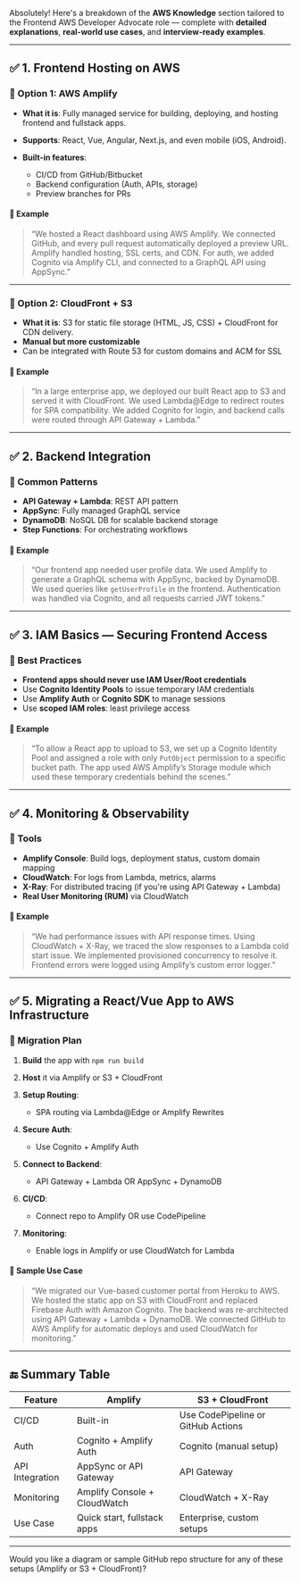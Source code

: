 Absolutely! Here's a breakdown of the **AWS Knowledge** section tailored to the Frontend AWS Developer Advocate role — complete with **detailed explanations**, **real-world use cases**, and **interview-ready examples**.

---

## ✅ 1. **Frontend Hosting on AWS**

### 🔹 Option 1: AWS Amplify

* **What it is**: Fully managed service for building, deploying, and hosting frontend and fullstack apps.
* **Supports**: React, Vue, Angular, Next.js, and even mobile (iOS, Android).
* **Built-in features**:

  * CI/CD from GitHub/Bitbucket
  * Backend configuration (Auth, APIs, storage)
  * Preview branches for PRs

#### 🧠 Example

> “We hosted a React dashboard using AWS Amplify. We connected GitHub, and every pull request automatically deployed a preview URL. Amplify handled hosting, SSL certs, and CDN. For auth, we added Cognito via Amplify CLI, and connected to a GraphQL API using AppSync.”

---

### 🔹 Option 2: CloudFront + S3

* **What it is**: S3 for static file storage (HTML, JS, CSS) + CloudFront for CDN delivery.
* **Manual but more customizable**
* Can be integrated with Route 53 for custom domains and ACM for SSL

#### 🧠 Example

> “In a large enterprise app, we deployed our built React app to S3 and served it with CloudFront. We used Lambda\@Edge to redirect routes for SPA compatibility. We added Cognito for login, and backend calls were routed through API Gateway + Lambda.”

---

## ✅ 2. **Backend Integration**

### 🔹 Common Patterns

* **API Gateway + Lambda**: REST API pattern
* **AppSync**: Fully managed GraphQL service
* **DynamoDB**: NoSQL DB for scalable backend storage
* **Step Functions**: For orchestrating workflows

#### 🧠 Example

> “Our frontend app needed user profile data. We used Amplify to generate a GraphQL schema with AppSync, backed by DynamoDB. We used queries like `getUserProfile` in the frontend. Authentication was handled via Cognito, and all requests carried JWT tokens.”

---

## ✅ 3. **IAM Basics — Securing Frontend Access**

### 🔹 Best Practices

* **Frontend apps should never use IAM User/Root credentials**
* Use **Cognito Identity Pools** to issue temporary IAM credentials
* Use **Amplify Auth** or **Cognito SDK** to manage sessions
* Use **scoped IAM roles**: least privilege access

#### 🧠 Example

> “To allow a React app to upload to S3, we set up a Cognito Identity Pool and assigned a role with only `PutObject` permission to a specific bucket path. The app used AWS Amplify’s Storage module which used these temporary credentials behind the scenes.”

---

## ✅ 4. **Monitoring & Observability**

### 🔹 Tools

* **Amplify Console**: Build logs, deployment status, custom domain mapping
* **CloudWatch**: For logs from Lambda, metrics, alarms
* **X-Ray**: For distributed tracing (if you're using API Gateway + Lambda)
* **Real User Monitoring (RUM)** via CloudWatch

#### 🧠 Example

> “We had performance issues with API response times. Using CloudWatch + X-Ray, we traced the slow responses to a Lambda cold start issue. We implemented provisioned concurrency to resolve it. Frontend errors were logged using Amplify’s custom error logger.”

---

## ✅ 5. **Migrating a React/Vue App to AWS Infrastructure**

### 🔹 Migration Plan

1. **Build** the app with `npm run build`
2. **Host** it via Amplify or S3 + CloudFront
3. **Setup Routing**:

   * SPA routing via Lambda\@Edge or Amplify Rewrites
4. **Secure Auth**:

   * Use Cognito + Amplify Auth
5. **Connect to Backend**:

   * API Gateway + Lambda OR AppSync + DynamoDB
6. **CI/CD**:

   * Connect repo to Amplify OR use CodePipeline
7. **Monitoring**:

   * Enable logs in Amplify or use CloudWatch for Lambda

#### 🧠 Sample Use Case

> “We migrated our Vue-based customer portal from Heroku to AWS. We hosted the static app on S3 with CloudFront and replaced Firebase Auth with Amazon Cognito. The backend was re-architected using API Gateway + Lambda + DynamoDB. We connected GitHub to AWS Amplify for automatic deploys and used CloudWatch for monitoring.”

---

## 🔚 Summary Table

| Feature         | Amplify                      | S3 + CloudFront                    |
| --------------- | ---------------------------- | ---------------------------------- |
| CI/CD           | Built-in                     | Use CodePipeline or GitHub Actions |
| Auth            | Cognito + Amplify Auth       | Cognito (manual setup)             |
| API Integration | AppSync or API Gateway       | API Gateway                        |
| Monitoring      | Amplify Console + CloudWatch | CloudWatch + X-Ray                 |
| Use Case        | Quick start, fullstack apps  | Enterprise, custom setups          |

---

Would you like a diagram or sample GitHub repo structure for any of these setups (Amplify or S3 + CloudFront)?
